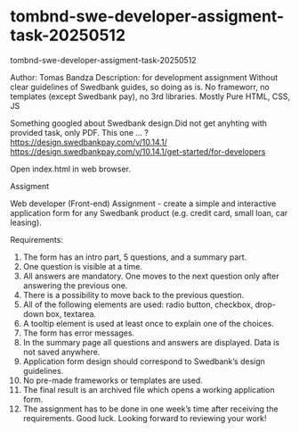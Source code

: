 # tombnd-swe-developer-assigment-task-20250512
tombnd-swe-developer-assigment-task-20250512



Author: Tomas  Bandza
Description: for development assignment 
Without clear guidelines of Swedbank guides, so doing as is.
No frameworr, no templates (except Swedbank pay), no 3rd libraries.
Mostly Pure HTML, CSS, JS

Something googled about Swedbank design.Did not get anyhting with provided task, only PDF. 
This one ... ? 
https://design.swedbankpay.com/v/10.14.1/
https://design.swedbankpay.com/v/10.14.1/get-started/for-developers


Open index.html in web browser.

Assigment

Web developer (Front-end)
Assignment - create a simple and interactive application form for any Swedbank product (e.g.
credit card, small loan, car leasing).

Requirements:
1. The form has an intro part, 5 questions, and a summary part.
2. One question is visible at a time.
3. All answers are mandatory. One moves to the next question only after answering the
previous one.
4. There is a possibility to move back to the previous question.
5. All of the following elements are used: radio button, checkbox, drop-down box, textarea.
6. A tooltip element is used at least once to explain one of the choices.
7. The form has error messages.
8. In the summary page all questions and answers are displayed. Data is not saved
anywhere.
9. Application form design should correspond to Swedbank’s design guidelines.
10. No pre-made frameworks or templates are used.
11. The final result is an archived file which opens a working application form.
12. The assignment has to be done in one week’s time after receiving the requirements.
Good luck. Looking forward to reviewing your work!
 


